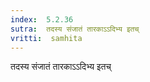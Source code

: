 ```yaml
---
index:  5.2.36
sutra:  तदस्य संजातं तारकाऽऽदिभ्य इतच्
vritti:  samhita 
---
```


तदस्य संजातं तारकाऽऽदिभ्य इतच्

